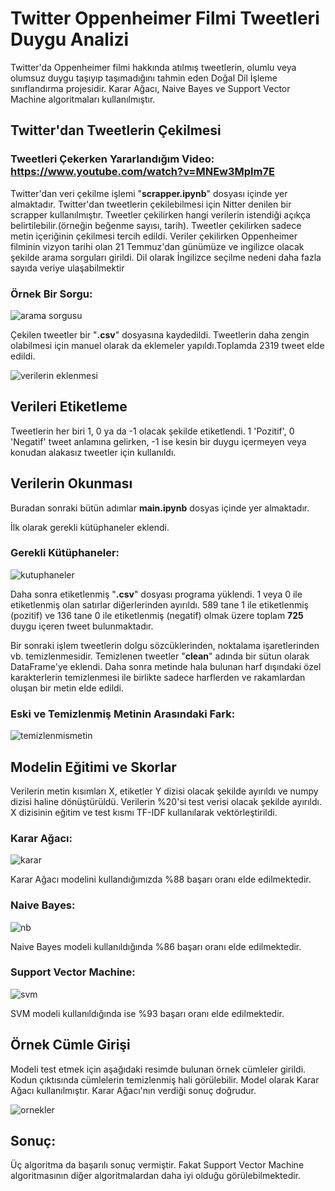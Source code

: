 # Twitter Oppenheimer Filmi Tweetleri Duygu Analizi
Twitter'da Oppenheimer filmi hakkında atılmış tweetlerin, olumlu veya olumsuz duygu taşıyıp taşımadığını tahmin eden Doğal Dil İşleme sınıflandırma projesidir. Karar Ağacı, Naive Bayes ve Support Vector Machine algoritmaları kullanılmıştır.

## Twitter'dan Tweetlerin Çekilmesi
### Tweetleri Çekerken Yararlandığım Video: https://www.youtube.com/watch?v=MNEw3Mplm7E <br>
Twitter'dan veri çekilme işlemi "<b>scrapper.ipynb</b>" dosyası içinde yer almaktadır.
Twitter'dan tweetlerin çekilebilmesi için Nitter denilen bir scrapper kullanılmıştır. Tweetler çekilirken hangi verilerin istendiği açıkça belirtilebilir.(örneğin beğenme sayısı, tarih).
Tweetler çekilirken sadece metin içeriğinin çekilmesi tercih edildi. Veriler çekilirken Oppenheimer filminin vizyon tarihi olan 21 Temmuz'dan günümüze ve ingilizce olacak şekilde arama sorguları girildi. Dil olarak İngilizce seçilme nedeni daha fazla sayıda veriye ulaşabilmektir
### Örnek Bir Sorgu:
![arama sorgusu](https://github.com/AlperenAkgul/Twitter_Oppenheimer_Duygu_Analizi/assets/97761889/e59f7e2e-bb5a-4ceb-be5f-74e2422d21d4)

Çekilen tweetler bir "<b>.csv</b>" dosyasına kaydedildi.
Tweetlerin daha zengin olabilmesi için manuel olarak da eklemeler yapıldı.Toplamda 2319 tweet elde edildi.

![verilerin eklenmesi](https://github.com/AlperenAkgul/Twitter_Oppenheimer_Duygu_Analizi/assets/97761889/5a1568be-0228-4b8c-98a3-76222f7f5d5e)

## Verileri Etiketleme
Tweetlerin her biri 1, 0 ya da -1 olacak şekilde etiketlendi. 1 'Pozitif', 0 'Negatif' tweet anlamına gelirken, -1 ise kesin bir duygu içermeyen veya konudan alakasız tweetler için kullanıldı.

## Verilerin Okunması

Buradan sonraki bütün adımlar <b>main.ipynb</b> dosyas içinde yer almaktadır.

İlk olarak gerekli kütüphaneler eklendi.
### Gerekli Kütüphaneler:
![kutuphaneler](https://github.com/AlperenAkgul/Twitter_Oppenheimer_Duygu_Analizi/assets/97761889/b98a6f05-b348-4fed-b5a7-661cd9aea67f)

Daha sonra etiketlenmiş "<b>.csv</b>" dosyası programa yüklendi.
1 veya 0 ile etiketlenmiş olan satırlar diğerlerinden ayırıldı. 589 tane 1 ile etiketlenmiş (pozitif) ve 136 tane 0 ile etiketlenmiş (negatif) olmak üzere toplam <b>725</b> duygu içeren tweet bulunmaktadır.

Bir sonraki işlem tweetlerin dolgu sözcüklerinden, noktalama işaretlerinden vb. temizlenmesidir. Temizlenen tweetler "<b>clean</b>" adında bir sütun olarak DataFrame'ye eklendi. Daha sonra metinde hala bulunan harf dışındaki özel karakterlerin temizlenmesi ile birlikte sadece harflerden ve rakamlardan oluşan bir metin elde edildi.
### Eski ve Temizlenmiş Metinin Arasındaki Fark:
![temizlenmismetin](https://github.com/AlperenAkgul/Twitter_Oppenheimer_Duygu_Analizi/assets/97761889/64bbc345-76dc-44a3-b205-c0dcb5de38f0)

## Modelin Eğitimi ve Skorlar
Verilerin metin kısımları X, etiketler Y dizisi olacak şekilde ayırıldı ve numpy dizisi haline dönüştürüldü.
Verilerin %20'si test verisi olacak şekilde ayırıldı.
X dizisinin eğitim ve test kısmı TF-IDF kullanılarak vektörleştirildi.

### Karar Ağacı:

![karar](https://github.com/AlperenAkgul/Twitter_Oppenheimer_Duygu_Analizi/assets/97761889/c2b89308-fb21-4773-82d9-7f081b36c006)

Karar Ağacı modelini kullandığımızda %88 başarı oranı elde edilmektedir.

### Naive Bayes:

![nb](https://github.com/AlperenAkgul/Twitter_Oppenheimer_Duygu_Analizi/assets/97761889/29e50e9f-68ea-4e16-9cac-22dc39687e03)

Naive Bayes modeli kullanıldığında %86 başarı oranı elde edilmektedir.

### Support Vector Machine:

![svm](https://github.com/AlperenAkgul/Twitter_Oppenheimer_Duygu_Analizi/assets/97761889/d8799665-00fd-442b-83df-854333fd93f3)

SVM modeli kullanıldığında ise %93 başarı oranı elde edilmektedir.

## Örnek Cümle Girişi

Modeli test etmek için aşağıdaki resimde bulunan örnek cümleler girildi. Kodun çıktısında cümlelerin temizlenmiş hali görülebilir. Model olarak Karar Ağacı kullanılmıştır. Karar Ağacı'nın verdiği sonuç doğrudur.

![ornekler](https://github.com/AlperenAkgul/Twitter_Oppenheimer_Duygu_Analizi/assets/97761889/f731af82-dd04-4c2c-acc9-8b276aa8dd09)

## Sonuç:
Üç algoritma da başarılı sonuç vermiştir. Fakat Support Vector Machine algoritmasının diğer algoritmalardan daha iyi olduğu görülebilmektedir. 
